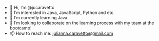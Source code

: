 - 👋 Hi, I’m @jucaravetto
- 👀 I’m interested in Java, JavaScript, Python and etc.
- 🌱 I’m currently learning Java.
- 💞️ I’m looking to collaborate on the learning process with my team at the bootcamp!
- 📫 How to reach me: julianna.caravetto@gmail.com

<!---
jucaravetto/jucaravetto is a ✨ special ✨ repository because its `README.md` (this file) appears on your GitHub profile.
You can click the Preview link to take a look at your changes.
--->
